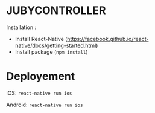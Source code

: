 # JUBYCONTROLLER

Installation :

- Install React-Native (https://facebook.github.io/react-native/docs/getting-started.html)
- Install package (`npm install`)

# Deployement

iOS: `react-native run ios`

Android: `react-native run ios`

